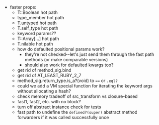 - faster props:
  - T::Boolean hot path
  - type_member hot path
  - T.untyped hot path
  - T.self_type hot path
  - keyword params??
  - T::Array[...] hot path
  - T.nilable hot path
  - how do defaulted positional params work?
    - they're not checked--let's just send them through the fast path methods (or make comparable versions)
    - should also work for defaulted kwargs too?
  - get rid of method_sig.bind
  - get rid of AT_LEAST_RUBY_2_7
  - method_sig.return_type.is_a?(void) to `==` or `.eql?`
  - could we add a VM special function for iterating the keyword args without allocating a hash?
  - check memory tradeoff of src_transform vs closure-based
  - fast1, fast2, etc. with no block?
  - turn off abstract instance check for tests
  - fast path to undefine the `defined?(super)` abstract method forwarders if it was called successfully once

